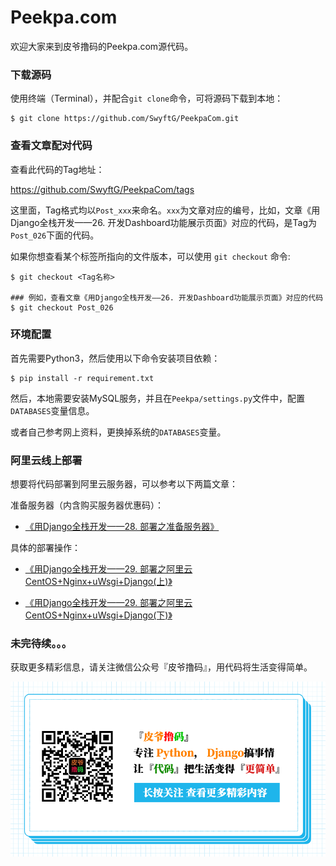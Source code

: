 # Peekpa.com

欢迎大家来到皮爷撸码的Peekpa.com源代码。

### 下载源码

使用终端（Terminal），并配合`git clone`命令，可将源码下载到本地：

```shell
$ git clone https://github.com/SwyftG/PeekpaCom.git
```

### 查看文章配对代码

查看此代码的Tag地址：

https://github.com/SwyftG/PeekpaCom/tags

这里面，Tag格式均以`Post_xxx`来命名。`xxx`为文章对应的编号，比如，文章《用Django全栈开发——26. 开发Dashboard功能展示页面》对应的代码，是Tag为`Post_026`下面的代码。

如果你想查看某个标签所指向的文件版本，可以使用 `git checkout` 命令:

```shell
$ git checkout <Tag名称>

### 例如，查看文章《用Django全栈开发——26. 开发Dashboard功能展示页面》对应的代码
$ git checkout Post_026
```

### 环境配置

首先需要Python3，然后使用以下命令安装项目依赖：

```shell
$ pip install -r requirement.txt
```

然后，本地需要安装MySQL服务，并且在`Peekpa/settings.py`文件中，配置`DATABASES`变量信息。

或者自己参考网上资料，更换掉系统的`DATABASES`变量。

### 阿里云线上部署

想要将代码部署到阿里云服务器，可以参考以下两篇文章：

准备服务器（内含购买服务器优惠码）：

- [《用Django全栈开发——28. 部署之准备服务器》](https://mp.weixin.qq.com/s?__biz=MzU3NDgzMTM4OA==&mid=2247484505&idx=1&sn=73b69a065de0662efb9b404f0b0900e8&chksm=fd2d2a2aca5aa33cd74d8bff98619c77eb23fc677e5b7b1f8f87857b13b8b57d0fd451c55542&token=1828688355&lang=zh_CN#rd)


具体的部署操作：

- [《用Django全栈开发——29. 部署之阿里云CentOS+Nginx+uWsgi+Django(上)》](https://mp.weixin.qq.com/s?__biz=MzU3NDgzMTM4OA==&mid=2247484560&idx=1&sn=26d3f0dcff62e89c58bb4ecb0b7e7272&chksm=fd2d2ae3ca5aa3f5117506a54580d3f06942866e79d51cf26cb76eb2f50a8422b9e331797659&token=1828688355&lang=zh_CN#rd)

- [《用Django全栈开发——29. 部署之阿里云CentOS+Nginx+uWsgi+Django(下)》](https://mp.weixin.qq.com/s?__biz=MzU3NDgzMTM4OA==&mid=2247484560&idx=2&sn=952a495a30827c9d581adf3490189592&chksm=fd2d2ae3ca5aa3f5a7134eb55b8ad9b4d850c825b39078e944b68d0bf5dd0efc23b808d304fd&token=1828688355&lang=zh_CN#rd)

### 未完待续。。。

获取更多精彩信息，请关注微信公众号『皮爷撸码』，用代码将生活变得简单。

![](https://raw.githubusercontent.com/SwyftG/PeekpaComPostImage/master/z001/011.png)

